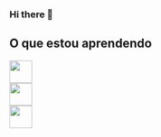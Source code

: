 ### Hi there 👋

<!--
**BeatrizBelini/BeatrizBelini** is a ✨ _special_ ✨ repository because its `README.md` (this file) appears on your GitHub profile.

Here are some ideas to get you started:

- 🔭 I’m currently working on ...
- 🌱 I’m currently learning ...
- 👯 I’m looking to collaborate on ...
- 🤔 I’m looking for help with ...
- 💬 Ask me about ...
- 📫 How to reach me: ...
- 😄 Pronouns: ...
- ⚡ Fun fact: ...
-->

## O que estou aprendendo <br>
<img loading="lazy" src="https://cdn.jsdelivr.net/gh/devicons/devicon@latest/icons/html5/html5-original.svg" width="40" height="40"/> <br>
<img loading="lazy" src="https://cdn.jsdelivr.net/gh/devicons/devicon@latest/icons/css3/css3-original.svg" width="40" height="40"/> <br>
<img loading="lazy" src="https://cdn.jsdelivr.net/gh/devicons/devicon@latest/icons/bootstrap/bootstrap-original.svg" width="40" height="40"/> <br>

          
